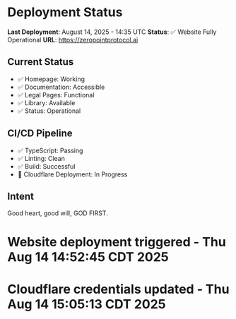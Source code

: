 # Deployment Status

**Last Deployment**: August 14, 2025 - 14:35 UTC
**Status**: ✅ Website Fully Operational
**URL**: https://zeropointprotocol.ai

## Current Status
- ✅ Homepage: Working
- ✅ Documentation: Accessible  
- ✅ Legal Pages: Functional
- ✅ Library: Available
- ✅ Status: Operational

## CI/CD Pipeline
- ✅ TypeScript: Passing
- ✅ Linting: Clean
- ✅ Build: Successful
- 🔄 Cloudflare Deployment: In Progress

## Intent
Good heart, good will, GOD FIRST.
# Website deployment triggered - Thu Aug 14 14:52:45 CDT 2025
# Cloudflare credentials updated - Thu Aug 14 15:05:13 CDT 2025
